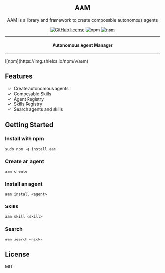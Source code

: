 <div align="center">

## AAM

AAM is a library and framework to create composable autonomous agents

[![GitHub license](https://img.shields.io/badge/license-MIT-blue.svg)](https://github.com/melvincarvalho/aam/blob/gh-pages/LICENSE)
![npm](https://img.shields.io/npm/v/aam)
[![npm](https://img.shields.io/npm/dw/rww.svg)](https://npmjs.com/package/rww)

---
#### Autonomous Agent Manager
---
</div>
![npm](https://img.shields.io/npm/v/aam)

## Features

&nbsp;&nbsp;✓&nbsp; Create autonomous agents<br>
&nbsp;&nbsp;✓&nbsp; Composable Skills<br>
&nbsp;&nbsp;✓&nbsp; Agent Registry<br>
&nbsp;&nbsp;✓&nbsp; Skills Registry<br>
&nbsp;&nbsp;✓&nbsp; Search agents and skills<br>

## Getting Started
### Install with npm

```
sudo npm -g install aam
```

### Create an agent

```
aam create
```

### Install an agent

```
aam install <agent>
```

### Skills

```
aam skill <skill>
```

### Search

```
aam search <nick>
```



## License

MIT

